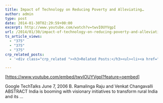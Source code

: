 ```yaml
---
title: Impact of Technology on Reducing Poverty and Alleviating…
author: admin
type: post
date: 2014-01-30T02:29:59+00:00
excerpt: http://www.youtube.com/watch?v=twvIOUYVgpI
url: /2014/01/30/impact-of-technology-on-reducing-poverty-and-alleviating/
ts_article_views:
  - "375"
  - "375"
  - "375"
crp_related_posts:
  - '<div class="crp_related "><h3>Related Posts:</h3><ul><li><a href="https://scdhub.org/2017/12/25/wastewater-treatment-and-biosolids-management/"    ><img src="https://scdhub.org/wp-content/uploads/2017/12/wastewater-treatment-and-biosoli-150x150.jpg" alt="Wastewater treatment and Biosolids management" title="Wastewater treatment and Biosolids management" width="150" height="150" class="crp_thumb crp_featured" /><span class="crp_title">Wastewater treatment and Biosolids management</span></a></li><li><a href="https://scdhub.org/2018/01/06/household-and-neighborhood-sanitation-infrastructures-excreta-wastewater-disposal-in-developing-countries/"    ><img src="https://scdhub.org/wp-content/plugins/contextual-related-posts/default.png" alt="Household and neighborhood Sanitation Infrastructures: Excreta, wastewater disposal in developing countries" title="Household and neighborhood Sanitation Infrastructures: Excreta, wastewater disposal in developing countries" width="150" height="150" class="crp_thumb crp_default" /><span class="crp_title">Household and neighborhood Sanitation&hellip;</span></a></li><li><a href="https://scdhub.org/2017/06/02/fumble-bumble-a-do-able-native-bee-survival-plan-for-cities/"    ><img src="https://scdhub.org/wp-content/uploads/2017/06/Screen-Shot-2017-07-19-at-5.42.53-PM-150x150.png" alt="Our Bees, Our Food, Our World" title="Our Bees, Our Food, Our World" width="150" height="150" class="crp_thumb crp_featured" /><span class="crp_title">Our Bees, Our Food, Our World</span></a></li><li><a href="https://scdhub.org/2017/12/29/women-and-water-a-video-by-water-for-people-3/"    ><img src="https://scdhub.org/wp-content/uploads/2017/12/women-and-water-a-video-by-water-150x150.jpg" alt="Women and Water &#8211; a Video by Water For People" title="Women and Water &#8211; a Video by Water For People" width="150" height="150" class="crp_thumb crp_featured" /><span class="crp_title">Women and Water &#8211; a Video by Water For People</span></a></li><li><a href="https://scdhub.org/founding-board/"    ><img src="https://scdhub.org/wp-content/uploads/2017/04/Screen-Shot-2017-08-14-at-11.39.28-AM-150x150.png" alt="Founding Board" title="Founding Board" width="150" height="150" class="crp_thumb crp_correctfirst" /><span class="crp_title">Founding Board</span></a></li><li><a href="https://scdhub.org/2017/12/29/walking-in-sabinas-shoes-world-vision/"    ><img src="https://scdhub.org/wp-content/uploads/2017/12/walking-in-sabinas-shoes-world-v-150x150.jpg" alt="Walking in Sabinas Shoes &#8211; World Vision" title="Walking in Sabinas Shoes &#8211; World Vision" width="150" height="150" class="crp_thumb crp_featured" /><span class="crp_title">Walking in Sabinas Shoes &#8211; World Vision</span></a></li></ul><div class="crp_clear"></div></div>'

---
```

[https://www.youtube.com/embed/twvIOUYVgpI?feature=oembed] 

Google TechTalks June 7, 2006 B. Ramalinga Raju and Venkat Changavalli ABSTRACT India is booming with visionary initiatives to transform rural India and its &#8230;